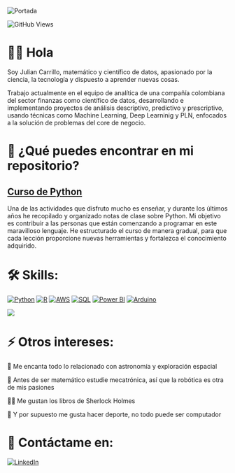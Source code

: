 ![Portada](https://github.com/jgcarrillo0/jgcarrillo0/blob/main/Portada_.gif)


![GitHub Views](https://komarev.com/ghpvc/?username=jgcarrillo0&color=2685BF)

# 👨‍🚀 Hola

Soy Julian Carrillo, matemático y científico de datos, apasionado por la ciencia, la tecnología y dispuesto a aprender nuevas cosas.

Trabajo actualmente en el equipo de analítica de una compañía colombiana del sector finanzas como científico de datos, desarrollando e implementando proyectos de análisis descriptivo, predictivo y prescriptivo, usando técnicas como Machine Learning, Deep Learninig y PLN, enfocados a la solución de problemas del core de negocio.

# 💼 ¿Qué puedes encontrar en mi repositorio?

## [Curso de Python](https://github.com/jgcarrillo0/Curso_Python)

Una de las actividades que disfruto mucho es enseñar, y durante los últimos años he recopilado y organizado notas de clase sobre Python. Mi objetivo es contribuir a las personas que están comenzando a programar en este maravilloso lenguaje. He estructurado el curso de manera gradual, para que cada lección proporcione nuevas herramientas y fortalezca el conocimiento adquirido.

# 🛠️ Skills:

[![Python](https://img.shields.io/badge/Python-47A141?style=for-the-badge&logo=Python&logoColor=white&labelColor=101010)](https://www.python.org/)
[![R](https://img.shields.io/badge/R_Studio-276DC3?style=for-the-badge&logo=R&logoColor=white&labelColor=101010)](https://www.r-project.org/)
[![AWS](https://img.shields.io/badge/AWS-232F3E?style=for-the-badge&logo=amazon-aws&logoColor=white&labelColor=101010)](https://aws.amazon.com/es/)
[![SQL](https://img.shields.io/badge/SQL-999999?style=for-the-badge&logo=Liquibase&logoColor=white&labelColor=101010)]()
[![Power BI](https://img.shields.io/badge/Power_BI-F2C811?style=for-the-badge&logo=Power-BI&logoColor=white&labelColor=101010)](https://powerbi.microsoft.com/es-es/desktop/)
[![Arduino](https://img.shields.io/badge/Arduino-00979D?style=for-the-badge&logo=Arduino&logoColor=white&labelColor=101010)](https://www.arduino.cc/)


<a href="https://github.com/jgcarrillo0/jgcarrillo0">
  <img align="center" src="https://github-readme-stats.vercel.app/api/top-langs/?username=jgcarrillo0&hide=java,html&title_color=ffffff&text_color=c9cacc&icon_color=2bbc8a&bg_color=1d1f21"/>
</a>

# ⚡ Otros intereses:

🚀 Me encanta todo lo relacionado con astronomía y exploración espacial

🦾 Antes de ser matemático estudie mecatrónica, así que la robótica es otra de mis pasiones

🕵️‍♂️ Me gustan los libros de Sherlock Holmes

💪 Y por supuesto me gusta hacer deporte, no todo puede ser computador


# 💬 Contáctame en:

[![LinkedIn](https://img.shields.io/badge/LinkedIn-Julian_Carrillo-101010?style=for-the-badge&logo=linkedin&logoColor=white&labelColor=0A66C2)](https://www.linkedin.com/in/jgcarrillo0)

